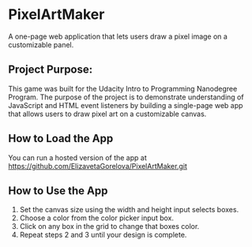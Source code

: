 # PixelArtMaker
A one-page web application that lets users draw a pixel image on a customizable panel.

## Project Purpose:
This game was built for the Udacity Intro to Programming Nanodegree Program. The purpose of the project is to demonstrate understanding of JavaScript and HTML event listeners by building a single-page web app that allows users to draw pixel art on a customizable canvas.

## How to Load the App
You can run a hosted version of the app at https://github.com/ElizavetaGorelova/PixelArtMaker.git

## How to Use the App
1. Set the canvas size using the width and height input selects boxes.
2. Choose a color from the color picker input box.
3. Click on any box in the grid to change that boxes color.
4. Repeat steps 2 and 3 until your design is complete.
